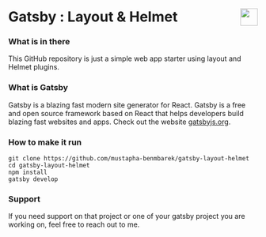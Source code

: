 # Gatsby : Layout & Helmet <img valign="bottom" align="right" height="35px" widht="35px" src="https://www.gatsbyjs.org/gatsby-monogram.svg" />


### What is in there
This GitHub repository is just a simple web app starter using layout and Helmet plugins.


### What is Gatsby
Gatsby is a blazing fast modern site generator for React. Gatsby is a free and open source framework based on React that helps developers build blazing fast websites and apps. Check out the website [gatsbyjs.org](https://gatsbyjs.org).


### How to make it run
```
git clone https://github.com/mustapha-benmbarek/gatsby-layout-helmet
cd gatsby-layout-helmet
npm install 
gatsby develop
```

### Support
If you need support on that project or one of your gatsby project you are working on, feel free to reach out to me.

